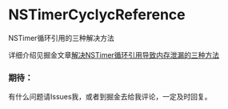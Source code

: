 # NSTimerCyclycReference
NSTimer循环引用的三种解决方法

详细介绍见掘金文章[解决NSTimer循环引用导致内存泄漏的三种方法](https://juejin.im/post/5b289cebe51d4558b10a7bcf) 


### 期待：
有什么问题请Issues我，或者到掘金去给我评论，一定及时回复。
